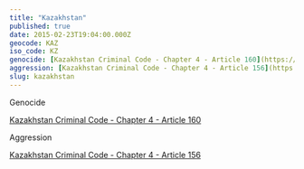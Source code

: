 ```yaml
---
title: "Kazakhstan"
published: true
date: 2015-02-23T19:04:00.000Z
geocode: KAZ
iso_code: KZ
genocide: [Kazakhstan Criminal Code - Chapter 4 - Article 160](https://iccdb.hrlc.net/data/doc/305/keyword/46/)
aggression: [Kazakhstan Criminal Code - Chapter 4 - Article 156](https://iccdb.hrlc.net/data/doc/305/keyword/1/)
slug: kazakhstan
---
```

Genocide

[Kazakhstan Criminal Code - Chapter 4 - Article 160](https://iccdb.hrlc.net/data/doc/305/keyword/46/)

Aggression

[Kazakhstan Criminal Code - Chapter 4 - Article 156](https://iccdb.hrlc.net/data/doc/305/keyword/1/)

